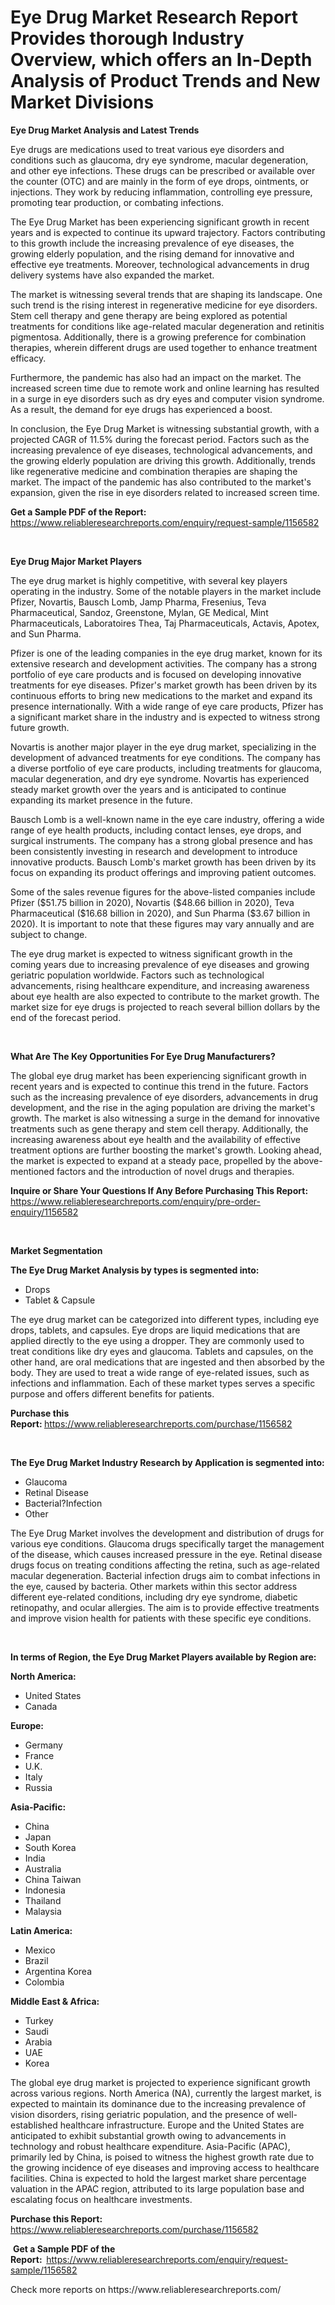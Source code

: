<p><h1>Eye Drug Market Research Report Provides thorough Industry Overview, which offers an In-Depth Analysis of Product Trends and New Market Divisions</h1></p><p><strong>Eye Drug Market Analysis and Latest Trends</strong></p>
<p><p>Eye drugs are medications used to treat various eye disorders and conditions such as glaucoma, dry eye syndrome, macular degeneration, and other eye infections. These drugs can be prescribed or available over the counter (OTC) and are mainly in the form of eye drops, ointments, or injections. They work by reducing inflammation, controlling eye pressure, promoting tear production, or combating infections.</p><p>The Eye Drug Market has been experiencing significant growth in recent years and is expected to continue its upward trajectory. Factors contributing to this growth include the increasing prevalence of eye diseases, the growing elderly population, and the rising demand for innovative and effective eye treatments. Moreover, technological advancements in drug delivery systems have also expanded the market.</p><p>The market is witnessing several trends that are shaping its landscape. One such trend is the rising interest in regenerative medicine for eye disorders. Stem cell therapy and gene therapy are being explored as potential treatments for conditions like age-related macular degeneration and retinitis pigmentosa. Additionally, there is a growing preference for combination therapies, wherein different drugs are used together to enhance treatment efficacy.</p><p>Furthermore, the pandemic has also had an impact on the market. The increased screen time due to remote work and online learning has resulted in a surge in eye disorders such as dry eyes and computer vision syndrome. As a result, the demand for eye drugs has experienced a boost.</p><p>In conclusion, the Eye Drug Market is witnessing substantial growth, with a projected CAGR of 11.5% during the forecast period. Factors such as the increasing prevalence of eye diseases, technological advancements, and the growing elderly population are driving this growth. Additionally, trends like regenerative medicine and combination therapies are shaping the market. The impact of the pandemic has also contributed to the market's expansion, given the rise in eye disorders related to increased screen time.</p></p>
<p><strong>Get a Sample PDF of the Report:&nbsp;</strong> <a href="https://www.reliableresearchreports.com/enquiry/request-sample/1156582">https://www.reliableresearchreports.com/enquiry/request-sample/1156582</a></p>
<p>&nbsp;</p>
<p><strong>Eye Drug Major Market Players</strong></p>
<p><p>The eye drug market is highly competitive, with several key players operating in the industry. Some of the notable players in the market include Pfizer, Novartis, Bausch Lomb, Jamp Pharma, Fresenius, Teva Pharmaceutical, Sandoz, Greenstone, Mylan, GE Medical, Mint Pharmaceuticals, Laboratoires Thea, Taj Pharmaceuticals, Actavis, Apotex, and Sun Pharma.</p><p>Pfizer is one of the leading companies in the eye drug market, known for its extensive research and development activities. The company has a strong portfolio of eye care products and is focused on developing innovative treatments for eye diseases. Pfizer's market growth has been driven by its continuous efforts to bring new medications to the market and expand its presence internationally. With a wide range of eye care products, Pfizer has a significant market share in the industry and is expected to witness strong future growth.</p><p>Novartis is another major player in the eye drug market, specializing in the development of advanced treatments for eye conditions. The company has a diverse portfolio of eye care products, including treatments for glaucoma, macular degeneration, and dry eye syndrome. Novartis has experienced steady market growth over the years and is anticipated to continue expanding its market presence in the future.</p><p>Bausch Lomb is a well-known name in the eye care industry, offering a wide range of eye health products, including contact lenses, eye drops, and surgical instruments. The company has a strong global presence and has been consistently investing in research and development to introduce innovative products. Bausch Lomb's market growth has been driven by its focus on expanding its product offerings and improving patient outcomes.</p><p>Some of the sales revenue figures for the above-listed companies include Pfizer ($51.75 billion in 2020), Novartis ($48.66 billion in 2020), Teva Pharmaceutical ($16.68 billion in 2020), and Sun Pharma ($3.67 billion in 2020). It is important to note that these figures may vary annually and are subject to change.</p><p>The eye drug market is expected to witness significant growth in the coming years due to increasing prevalence of eye diseases and growing geriatric population worldwide. Factors such as technological advancements, rising healthcare expenditure, and increasing awareness about eye health are also expected to contribute to the market growth. The market size for eye drugs is projected to reach several billion dollars by the end of the forecast period.</p></p>
<p>&nbsp;</p>
<p><strong>What Are The Key Opportunities For Eye Drug Manufacturers?</strong></p>
<p><p>The global eye drug market has been experiencing significant growth in recent years and is expected to continue this trend in the future. Factors such as the increasing prevalence of eye disorders, advancements in drug development, and the rise in the aging population are driving the market's growth. The market is also witnessing a surge in the demand for innovative treatments such as gene therapy and stem cell therapy. Additionally, the increasing awareness about eye health and the availability of effective treatment options are further boosting the market's growth. Looking ahead, the market is expected to expand at a steady pace, propelled by the above-mentioned factors and the introduction of novel drugs and therapies.</p></p>
<p><strong>Inquire or Share Your Questions If Any Before Purchasing This Report:</strong> <a href="https://www.reliableresearchreports.com/enquiry/pre-order-enquiry/1156582">https://www.reliableresearchreports.com/enquiry/pre-order-enquiry/1156582</a></p>
<p>&nbsp;</p>
<p><strong>Market Segmentation</strong></p>
<p><strong>The Eye Drug Market Analysis by types is segmented into:</strong></p>
<p><ul><li>Drops</li><li>Tablet & Capsule</li></ul></p>
<p><p>The eye drug market can be categorized into different types, including eye drops, tablets, and capsules. Eye drops are liquid medications that are applied directly to the eye using a dropper. They are commonly used to treat conditions like dry eyes and glaucoma. Tablets and capsules, on the other hand, are oral medications that are ingested and then absorbed by the body. They are used to treat a wide range of eye-related issues, such as infections and inflammation. Each of these market types serves a specific purpose and offers different benefits for patients.</p></p>
<p><strong>Purchase this Report:&nbsp;</strong><a href="https://www.reliableresearchreports.com/purchase/1156582">https://www.reliableresearchreports.com/purchase/1156582</a></p>
<p>&nbsp;</p>
<p><strong>The Eye Drug Market Industry Research by Application is segmented into:</strong></p>
<p><ul><li>Glaucoma</li><li>Retinal Disease</li><li>Bacterial?Infection</li><li>Other</li></ul></p>
<p><p>The Eye Drug Market involves the development and distribution of drugs for various eye conditions. Glaucoma drugs specifically target the management of the disease, which causes increased pressure in the eye. Retinal disease drugs focus on treating conditions affecting the retina, such as age-related macular degeneration. Bacterial infection drugs aim to combat infections in the eye, caused by bacteria. Other markets within this sector address different eye-related conditions, including dry eye syndrome, diabetic retinopathy, and ocular allergies. The aim is to provide effective treatments and improve vision health for patients with these specific eye conditions.</p></p>
<p>&nbsp;</p>
<p><strong>In terms of Region, the Eye Drug Market Players available by Region are:</strong></p>
<p>
    <p> <strong> North America: </strong>
        <ul>
            <li>United States</li>
            <li>Canada</li>
        </ul>
        </p> 
    <p> <strong> Europe: </strong>
        <ul>
            <li>Germany</li>
            <li>France</li>
            <li>U.K.</li>
            <li>Italy</li>
            <li>Russia</li>
        </ul>
        </p> 
    <p> <strong> Asia-Pacific: </strong>
        <ul>
            <li>China</li>
            <li>Japan</li>
            <li>South Korea</li>
            <li>India</li>
            <li>Australia</li>
            <li>China Taiwan</li>
            <li>Indonesia</li>
            <li>Thailand</li>
            <li>Malaysia</li>
        </ul>
        </p> 
    <p> <strong> Latin America: </strong>
        <ul>
            <li>Mexico</li>
            <li>Brazil</li>
            <li>Argentina Korea</li>
            <li>Colombia</li>
        </ul>
        </p> 
    <p> <strong> Middle East & Africa: </strong>
        <ul>
            <li>Turkey</li>
            <li>Saudi</li>
            <li>Arabia</li>
            <li>UAE</li>
            <li>Korea</li>
        </ul>
    </p>
    </p>
<p><p>The global eye drug market is projected to experience significant growth across various regions. North America (NA), currently the largest market, is expected to maintain its dominance due to the increasing prevalence of vision disorders, rising geriatric population, and the presence of well-established healthcare infrastructure. Europe and the United States are anticipated to exhibit substantial growth owing to advancements in technology and robust healthcare expenditure. Asia-Pacific (APAC), primarily led by China, is poised to witness the highest growth rate due to the growing incidence of eye diseases and improving access to healthcare facilities. China is expected to hold the largest market share percentage valuation in the APAC region, attributed to its large population base and escalating focus on healthcare investments.</p></p>
<p><strong>Purchase this Report: </strong><a href="https://www.reliableresearchreports.com/purchase/1156582">https://www.reliableresearchreports.com/purchase/1156582</a></p>
<p>&nbsp;<strong>Get a Sample PDF of the Report:&nbsp;&nbsp;</strong><a href="https://www.reliableresearchreports.com/enquiry/request-sample/1156582">https://www.reliableresearchreports.com/enquiry/request-sample/1156582</a></p>
<p><strong></strong></p>
<p>Check more reports on https://www.reliableresearchreports.com/</p>